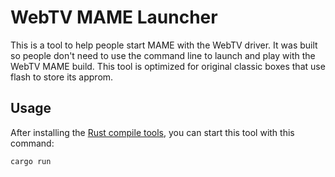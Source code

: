 # WebTV MAME Launcher

This is a tool to help people start MAME with the WebTV driver. It was built so people don't need to use the command line to launch and play with the WebTV MAME build. This tool is optimized for original classic boxes that use flash to store its approm.

## Usage

After installing the [Rust compile tools](https://www.rust-lang.org/), you can start this tool with this command:

```sh
cargo run
```